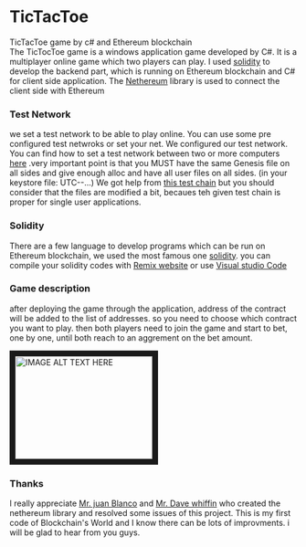 # TicTacToe
TicTacToe game by c# and Ethereum blockchain  
The TicTocToe game is a windows application game developed by C#. It is a multiplayer online game which two players can play.
I used [solidity](https://solidity.readthedocs.io/en/v0.5.2/) to develop the backend part, which is running on Ethereum blockchain and C# for client side application. The [Nethereum](https://github.com/Nethereum) library is used to connect the client side with Ethereum
### Test Network
we set a test network to be able to play online. You can use some pre configured test netwroks or set your net. We configured our test network. You can find how
to set a test network between two or more computers [here](https://medium.com/mercuryprotocol/how-to-create-your-own-private-ethereum-blockchain-dad6af82fc9f)
.very important point is that you MUST have the same Genesis file on all sides and give enough alloc and have all user files on all sides. (in your keystore file: UTC--...)
We got help from [this test chain](https://github.com/Nethereum/Testchains) but you should consider that the files are modified a bit, becaues teh given test chain is proper for single user applications.
### Solidity 
There are a few language to develop programs which can be run on Ethereum blockchain, we used the most famous one [solidity](https://solidity.readthedocs.io/en/v0.5.2/).
you can compile your solidity codes with [Remix website](https://remix.ethereum.org/) or use [Visual studio Code](https://code.visualstudio.com/)

### Game description
after deploying the game through the application, address of the contract will be added to the list of addresses. so you need to choose which contract you want to play. then both players need to join the game and start to bet, one by one, until both reach to an aggrement on the bet amount. 

<a href="https://www.youtube.com/watch?v=J7PXiK8Ap94
" target="_blank"><img src="http://img.youtube.com/vi/J7PXiK8Ap94/0.jpg" 
alt="IMAGE ALT TEXT HERE" width="240" height="180" border="10" /></a>

### Thanks
I really appreciate [Mr. juan Blanco](https://github.com/juanfranblanco) and [Mr. Dave whiffin](https://github.com/Dave-Whiffin) who created the nethereum library and resolved some issues of this project. This is my first code of Blockchain's World and I know there can be lots of improvments. i will be glad to hear from you guys.  
